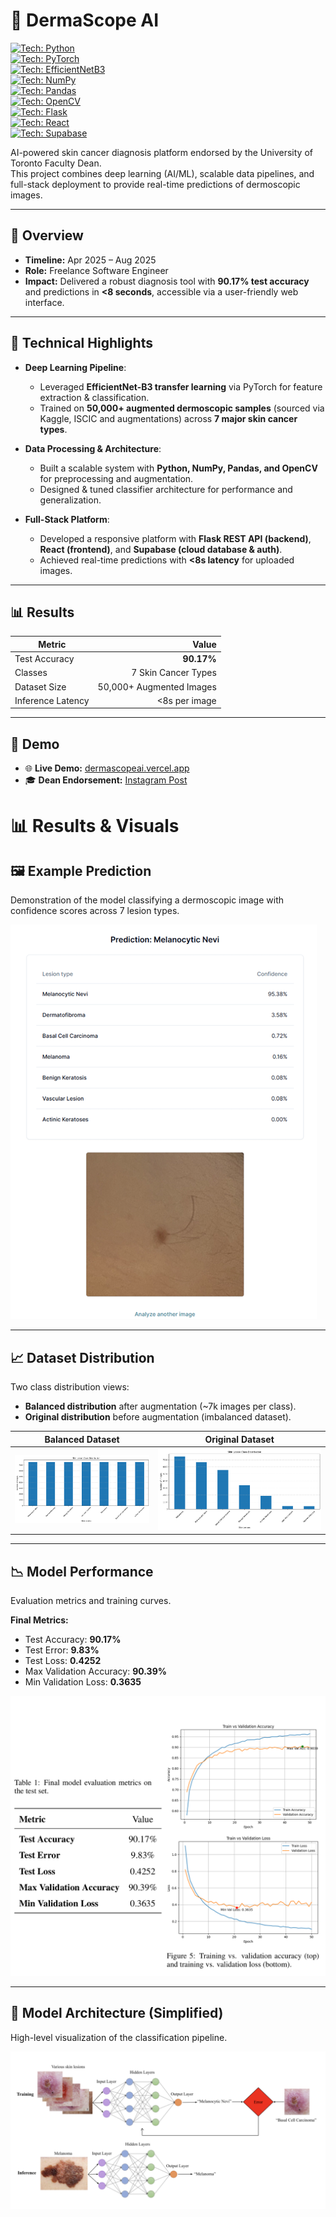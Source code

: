 # 🔬 DermaScope AI  

[![Tech: Python](https://img.shields.io/badge/Language-Python-blue)](#)  
[![Tech: PyTorch](https://img.shields.io/badge/Framework-PyTorch-orange)](#)  
[![Tech: EfficientNetB3](https://img.shields.io/badge/Model-EfficientNetB3-green)](#)  
[![Tech: NumPy](https://img.shields.io/badge/Library-NumPy-lightgrey)](#)  
[![Tech: Pandas](https://img.shields.io/badge/Library-Pandas-yellow)](#)  
[![Tech: OpenCV](https://img.shields.io/badge/Library-OpenCV-blueviolet)](#)  
[![Tech: Flask](https://img.shields.io/badge/Backend-Flask-red)](#)  
[![Tech: React](https://img.shields.io/badge/Frontend-React-blue)](#)  
[![Tech: Supabase](https://img.shields.io/badge/Database-Supabase-brightgreen)](#) 

AI-powered skin cancer diagnosis platform endorsed by the University of Toronto Faculty Dean.  
This project combines deep learning (AI/ML), scalable data pipelines, and full-stack deployment to provide real-time predictions of dermoscopic images.  

---

## 🎯 Overview  
- **Timeline:** Apr 2025 – Aug 2025  
- **Role:** Freelance Software Engineer  
- **Impact:** Delivered a robust diagnosis tool with **90.17% test accuracy** and predictions in **<8 seconds**, accessible via a user-friendly web interface.  

---

## 🧠 Technical Highlights  
- **Deep Learning Pipeline**:  
  - Leveraged **EfficientNet-B3 transfer learning** via PyTorch for feature extraction & classification.  
  - Trained on **50,000+ augmented dermoscopic samples** (sourced via Kaggle, ISCIC and augmentations) across **7 major skin cancer types**.  

- **Data Processing & Architecture**:  
  - Built a scalable system with **Python, NumPy, Pandas, and OpenCV** for preprocessing and augmentation.  
  - Designed & tuned classifier architecture for performance and generalization.  

- **Full-Stack Platform**:  
  - Developed a responsive platform with **Flask REST API (backend)**, **React (frontend)**, and **Supabase (cloud database & auth)**.  
  - Achieved real-time predictions with **<8s latency** for uploaded images.  

---

## 📊 Results  

| Metric              | Value        |
|----------------------|-------------:|
| Test Accuracy        | **90.17%**      |
| Classes              | 7 Skin Cancer Types |
| Dataset Size         | 50,000+ Augmented Images |
| Inference Latency    | <8s per image |

---

## 🎥 Demo  

- 🌐 **Live Demo:** [dermascopeai.vercel.app](https://dermascopeai.vercel.app/)  
- 🎓 **Dean Endorsement:** [Instagram Post](https://www.instagram.com/p/DOPf85Bicfz/?igsh=MTRkOHNoM3FsZngzYQ==)  

# 📊 Results & Visuals  

## 🖼️ Example Prediction  
Demonstration of the model classifying a dermoscopic image with confidence scores across 7 lesion types.  

![Prediction Example](./assets/d5.png)  

---

## 📈 Dataset Distribution  
Two class distribution views:  
- **Balanced distribution** after augmentation (~7k images per class).  
- **Original distribution** before augmentation (imbalanced dataset).  

| Balanced Dataset | Original Dataset |
|------------------|------------------|
| ![Balanced](./assets/d3.png) | ![Original](./assets/d2.png) |

---

## 📉 Model Performance  
Evaluation metrics and training curves.  

**Final Metrics:**  
- Test Accuracy: **90.17%**  
- Test Error: **9.83%**  
- Test Loss: **0.4252**  
- Max Validation Accuracy: **90.39%**  
- Min Validation Loss: **0.3635**  

![Training Curves](./assets/d4.png)  

---

## 🧠 Model Architecture (Simplified)  
High-level visualization of the classification pipeline.  

![Architecture](./assets/d1.png)  
